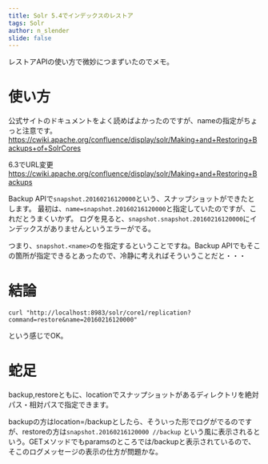 ```yaml
---
title: Solr 5.4でインデックスのレストア
tags: Solr
author: n_slender
slide: false
---
```

レストアAPIの使い方で微妙につまずいたのでメモ。

# 使い方

公式サイトのドキュメントをよく読めばよかったのですが、nameの指定がちょっと注意です。
https://cwiki.apache.org/confluence/display/solr/Making+and+Restoring+Backups+of+SolrCores

6.3でURL変更
https://cwiki.apache.org/confluence/display/solr/Making+and+Restoring+Backups

Backup APIで`snapshot.20160216120000`という、スナップショットができたとします。
最初は、`name=snapshot.20160216120000`と指定していたのですが、これだとうまくいかず。
ログを見ると、`snapshot.snapshot.20160216120000`にインデックスがありませんというエラーがでる。

つまり、`snapshot.<name>`の<name>を指定するということですね。Backup APIでもそこの箇所が指定できるとあったので、冷静に考えればそういうことだと・・・

# 結論

`
curl "http://localhost:8983/solr/core1/replication?command=restore&name=20160216120000"
`

という感じでOK。

# 蛇足

backup,restoreともに、locationでスナップショットがあるディレクトリを絶対パス・相対パスで指定できます。

backupの方はlocation=/backupとしたら、そういった形でログがでるのですが、restoreの方は`snapshot.20160216120000 //backup` という風に表示されるという。GETメソッドでもparamsのところでは/backupと表示されているので、そこのログメッセージの表示の仕方が問題かな。


